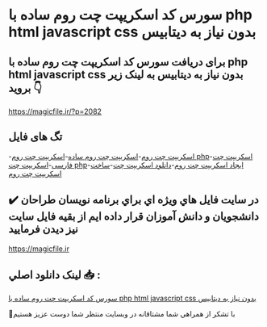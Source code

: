 # سورس کد اسکریپت چت روم ساده با php html javascript css بدون نیاز به دیتابیس

## برای دریافت سورس کد اسکریپت چت روم ساده با php html javascript css بدون نیاز به دیتابیس به لینک زیر بروید 👇

https://magicfile.ir/?p=2082

## تگ های فایل

-[اسکریپت چت روم](https://magicfile.ir/product/%d8%b3%d9%88%d8%b1%d8%b3-%da%a9%d8%af-%d8%a7%d8%b3%da%a9%d8%b1%d9%8a%d9%be%d8%aa-%da%86%d8%aa-%d8%b1%d9%88%d9%85-%d8%b3%d8%a7%d8%af%d9%87/)-[اسکریپت چت روم ساده](https://magicfile.ir/product/%d8%b3%d9%88%d8%b1%d8%b3-%da%a9%d8%af-%d8%a7%d8%b3%da%a9%d8%b1%d9%8a%d9%be%d8%aa-%da%86%d8%aa-%d8%b1%d9%88%d9%85-%d8%b3%d8%a7%d8%af%d9%87/)-[اسکریپت چت روم php](https://magicfile.ir/product/%d8%b3%d9%88%d8%b1%d8%b3-%da%a9%d8%af-%d8%a7%d8%b3%da%a9%d8%b1%d9%8a%d9%be%d8%aa-%da%86%d8%aa-%d8%b1%d9%88%d9%85-%d8%b3%d8%a7%d8%af%d9%87/)-[اسکریپت چت فارسی](https://magicfile.ir/product/%d8%b3%d9%88%d8%b1%d8%b3-%da%a9%d8%af-%d8%a7%d8%b3%da%a9%d8%b1%d9%8a%d9%be%d8%aa-%da%86%d8%aa-%d8%b1%d9%88%d9%85-%d8%b3%d8%a7%d8%af%d9%87/)-[اسکریپت چت php](https://magicfile.ir/product/%d8%b3%d9%88%d8%b1%d8%b3-%da%a9%d8%af-%d8%a7%d8%b3%da%a9%d8%b1%d9%8a%d9%be%d8%aa-%da%86%d8%aa-%d8%b1%d9%88%d9%85-%d8%b3%d8%a7%d8%af%d9%87/)-[ایجاد اسکریپت چت روم](https://magicfile.ir/product/%d8%b3%d9%88%d8%b1%d8%b3-%da%a9%d8%af-%d8%a7%d8%b3%da%a9%d8%b1%d9%8a%d9%be%d8%aa-%da%86%d8%aa-%d8%b1%d9%88%d9%85-%d8%b3%d8%a7%d8%af%d9%87/)-[دانلود اسکریپت چت](https://magicfile.ir/product/%d8%b3%d9%88%d8%b1%d8%b3-%da%a9%d8%af-%d8%a7%d8%b3%da%a9%d8%b1%d9%8a%d9%be%d8%aa-%da%86%d8%aa-%d8%b1%d9%88%d9%85-%d8%b3%d8%a7%d8%af%d9%87/)-[ساخت اسکریپت چت روم](https://magicfile.ir/product/%d8%b3%d9%88%d8%b1%d8%b3-%da%a9%d8%af-%d8%a7%d8%b3%da%a9%d8%b1%d9%8a%d9%be%d8%aa-%da%86%d8%aa-%d8%b1%d9%88%d9%85-%d8%b3%d8%a7%d8%af%d9%87/)

## ✔️ در سايت فايل هاي ويژه اي براي برنامه نويسان طراحان دانشجويان و دانش آموزان قرار داده ايم از بقيه فايل سايت نيز ديدن فرماييد

https://magicfile.ir


## لينک دانلود اصلي 📥 :

[سورس کد اسکریپت چت روم ساده با php html javascript css بدون نیاز به دیتابیس](https://magicfile.ir/product/%d8%b3%d9%88%d8%b1%d8%b3-%da%a9%d8%af-%d8%a7%d8%b3%da%a9%d8%b1%d9%8a%d9%be%d8%aa-%da%86%d8%aa-%d8%b1%d9%88%d9%85-%d8%b3%d8%a7%d8%af%d9%87/) 


🙏با تشکر از همراهي شما مشتاقانه در وبسایت منتظر شما دوست عزیز هستیم

